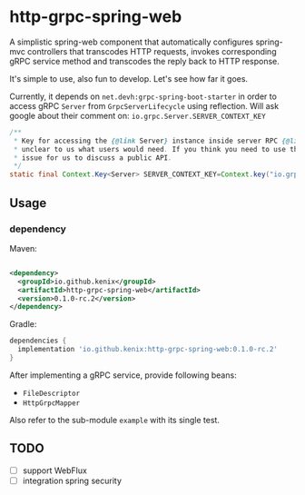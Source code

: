 # http-grpc-spring-web

A simplistic spring-web component that automatically configures spring-mvc controllers that
transcodes HTTP requests, invokes corresponding gRPC service method and transcodes the reply back to
HTTP response.

It's simple to use, also fun to develop. Let's see how far it goes.

Currently, it depends on `net.devh:grpc-spring-boot-starter` in order to access gRPC `Server`
from `GrpcServerLifecycle` using reflection. Will ask google about their comment
on: `io.grpc.Server.SERVER_CONTEXT_KEY`

```java
/**
 * Key for accessing the {@link Server} instance inside server RPC {@link Context}. It's
 * unclear to us what users would need. If you think you need to use this, please file an
 * issue for us to discuss a public API.
 */
static final Context.Key<Server> SERVER_CONTEXT_KEY=Context.key("io.grpc.Server");
```

## Usage

### dependency

Maven:

```xml

<dependency>
  <groupId>io.github.kenix</groupId>
  <artifactId>http-grpc-spring-web</artifactId>
  <version>0.1.0-rc.2</version>
</dependency>
```

Gradle:

```groovy
dependencies {
  implementation 'io.github.kenix:http-grpc-spring-web:0.1.0-rc.2'
}
```

After implementing a gRPC service, provide following beans:

* `FileDescriptor`
* `HttpGrpcMapper`

Also refer to the sub-module `example` with its single test.

## TODO

- [ ] support WebFlux
- [ ] integration spring security
